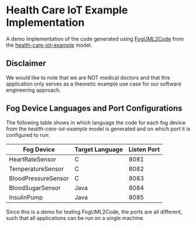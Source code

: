 # Health Care IoT Example Implementation

A demo implementation of the code generated using [FogUML2Code](https://github.com/fog-uml-2-code/fog-uml-2-code) from the [health-care-iot-example](https://github.com/fog-uml-2-code/health-care-iot-example) model.


## Disclaimer
We would like to note that we are NOT medical doctors and that this application only serves as a theoretic example use case for our software engineering approach.


## Fog Device Languages and Port Configurations

The following table shows in which language the code for each fog device from the *health-care-iot-example* model is generated and on which port it is configured to run:

| Fog Device          | Target Language | Listen Port |
| ------------------- | --------------- | ----------- |
| HeartRateSensor     | C               | 8081        |
| TemperatureSensor   | C               | 8082        |
| BloodPressureSensor | C               | 8083        |
| BloodSugarSensor    | Java            | 8084        |
| InsulinPump         | Java            | 8085        |

Since this is a demo for testing FogUML2Code, the ports are all different, such that all applications can be run on a single machine.
